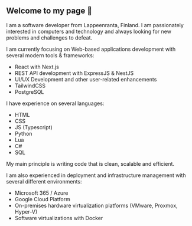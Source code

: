 ## Welcome to my page 👋

I am a software developer from Lappeenranta, Finland. I am passionately interested in computers and technology and always looking for new problems and challenges to defeat.

I am currently focusing on Web-based applications development with several modern tools & frameworks:
- React with Next.js
- REST API development with ExpressJS & NestJS
- UI/UX Development and other user-related enhancements
- TailwindCSS
- PostgreSQL

I have experience on several languages:
- HTML
- CSS
- JS (Typescript)
- Python
- Lua
- C#
- SQL

My main principle is writing code that is clean, scalable and efficient.

I am also experienced in deployment and infrastructure management with several different environments:
- Microsoft 365 / Azure
- Google Cloud Platform
- On-premises hardware virtualization platforms (VMware, Proxmox, Hyper-V)
- Software virtualizations with Docker


<!--
**joniniemela/joniniemela** is a ✨ _special_ ✨ repository because its `README.md` (this file) appears on your GitHub profile.

Here are some ideas to get you started:

- 🔭 I’m currently working on ...
- 🌱 I’m currently learning ...
- 👯 I’m looking to collaborate on ...
- 🤔 I’m looking for help with ...
- 💬 Ask me about ...
- 📫 How to reach me: ...
- 😄 Pronouns: ...
- ⚡ Fun fact: ...
-->
